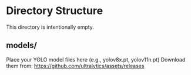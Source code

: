 # Directory Structure

This directory is intentionally empty.

## models/
Place your YOLO model files here (e.g., yolov8x.pt, yolov11n.pt)
Download them from: https://github.com/ultralytics/assets/releases